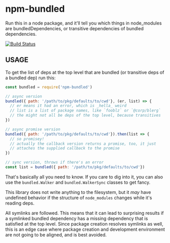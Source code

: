 # npm-bundled

Run this in a node package, and it'll tell you which things in
node_modules are bundledDependencies, or transitive dependencies of
bundled dependencies.

[![Build Status](https://travis-ci.org/npm/npm-bundled.svg?branch=master)](https://travis-ci.org/npm/npm-bundled)

## USAGE

To get the list of deps at the top level that are bundled (or
transitive deps of a bundled dep) run this:

```js
const bundled = require('npm-bundled')

// async version
bundled({ path: '/path/to/pkg/defaults/to/cwd'}, (er, list) => {
  // er means it had an error, which is _hella_ weird
  // list is a list of package names, like `fooblz` or `@corp/blerg`
  // the might not all be deps of the top level, because transitives
})

// async promise version
bundled({ path: '/path/to/pkg/defaults/to/cwd'}).then(list => {
  // so promisey!
  // actually the callback version returns a promise, too, it just
  // attaches the supplied callback to the promise
})

// sync version, throws if there's an error
const list = bundled({ path: '/path/to/pkg/defaults/to/cwd'})
```

That's basically all you need to know. If you care to dig into it,
you can also use the `bundled.Walker` and `bundled.WalkerSync`
classes to get fancy.

This library does not write anything to the filesystem, but it _may_
have undefined behavior if the structure of `node_modules` changes
while it's reading deps.

All symlinks are followed. This means that it can lead to surprising
results if a symlinked bundled dependency has a missing dependency
that is satisfied at the top level. Since package creation resolves
symlinks as well, this is an edge case where package creation and
development environment are not going to be aligned, and is best
avoided.
